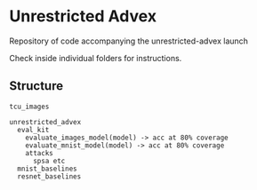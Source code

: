 # Unrestricted Advex

Repository of code accompanying the unrestricted-advex launch

Check inside individual folders for instructions.

## Structure

```
tcu_images

unrestricted_advex
  eval_kit 
    evaluate_images_model(model) -> acc at 80% coverage
    evaluate_mnist_model(model) -> acc at 80% coverage
    attacks
      spsa etc
  mnist_baselines
  resnet_baselines
```
